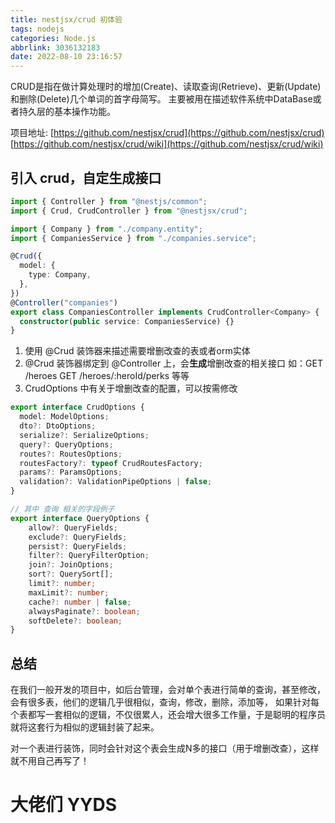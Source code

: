 ```yaml
---
title: nestjsx/crud 初体验
tags: nodejs
categories: Node.js
abbrlink: 3036132183
date: 2022-08-10 23:16:57
---
```


CRUD是指在做计算处理时的增加(Create)、读取查询(Retrieve)、更新(Update)和删除(Delete)几个单词的首字母简写。
主要被用在描述软件系统中DataBase或者持久层的基本操作功能。

项目地址:
[https://github.com/nestjsx/crud](https://github.com/nestjsx/crud)
[https://github.com/nestjsx/crud/wiki](https://github.com/nestjsx/crud/wiki)

<!-- more -->

## 引入 crud，自定生成接口

```ts
import { Controller } from "@nestjs/common";
import { Crud, CrudController } from "@nestjsx/crud";

import { Company } from "./company.entity";
import { CompaniesService } from "./companies.service";

@Crud({
  model: {
    type: Company,
  },
})
@Controller("companies")
export class CompaniesController implements CrudController<Company> {
  constructor(public service: CompaniesService) {}
}
```

1. 使用 @Crud 装饰器来描述需要增删改查的表或者orm实体
2. @Crud 装饰器绑定到 @Controller 上，会**生成**增删改查的相关接口
如：GET /heroes
   GET /heroes/:heroId/perks 等等
3. CrudOptions 中有关于增删改查的配置，可以按需修改

```ts
export interface CrudOptions {
  model: ModelOptions;
  dto?: DtoOptions;
  serialize?: SerializeOptions;
  query?: QueryOptions;
  routes?: RoutesOptions;
  routesFactory?: typeof CrudRoutesFactory;
  params?: ParamsOptions;
  validation?: ValidationPipeOptions | false;
}

// 其中 查询 相关的字段例子
export interface QueryOptions {
    allow?: QueryFields;
    exclude?: QueryFields;
    persist?: QueryFields;
    filter?: QueryFilterOption;
    join?: JoinOptions;
    sort?: QuerySort[];
    limit?: number;
    maxLimit?: number;
    cache?: number | false;
    alwaysPaginate?: boolean;
    softDelete?: boolean;
}
```

## 总结

在我们一般开发的项目中，如后台管理，会对单个表进行简单的查询，甚至修改，会有很多表，他们的逻辑几乎很相似，查询，修改，删除，添加等，
如果针对每个表都写一套相似的逻辑，不仅很累人，还会增大很多工作量，于是聪明的程序员就将这套行为相似的逻辑封装了起来。

对一个表进行装饰，同时会针对这个表会生成N多的接口（用于增删改查），这样就不用自己再写了！

# 大佬们 YYDS


